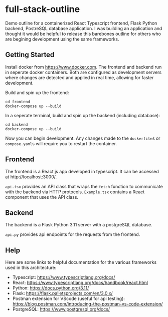 # full-stack-outline
Demo outline for a containerized React Typescript frontend, Flask Python backend, PostreSQL database application. I was building an application and thought it would be helpful to release this barebones outline for others who are begining development using the same frameworks.

## Getting Started
Install docker from https://www.docker.com. The frontend and backend run in seperate docker containers. Both are configured as development servers where changes are detected and applied in real time, allowing for faster development.

Build and spin up the frontend:
```
cd frontend
docker-compose up --build
```
In a seperate terminal, build and spin up the backend (including database):
```
cd backend
docker-compose up --build
```
Now you can begin development. Any changes made to the `dockerfile`s or `compose.yaml`s will require you to restart the container.


## Frontend
The frontend is a React js app developed in typescript. It can be accessed at http://localhost:3000/.

`api.tsx` provides an API class that wraps the `fetch` function to communicate with the backend via HTTP protocols. `Example.tsx` contains a React component that uses the API class.

## Backend
The backend is a Flask Python 3.11 server with a postgreSQL database.

`api.py` provides api endpoints for the requests from the frontend.

## Help
Here are some links to helpful documentation for the various frameworks used in this architecture:

- Typescript: https://www.typescriptlang.org/docs/
- React: https://www.typescriptlang.org/docs/handbook/react.html
- Python: https://docs.python.org/3.11/
- Flask: https://flask.palletsprojects.com/en/3.0.x/
- Postman extension for VScode (useful for api testing): https://blog.postman.com/introducing-the-postman-vs-code-extension/
- PostgreSQL: https://www.postgresql.org/docs/